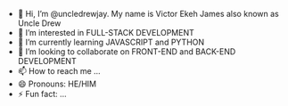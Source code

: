 - 👋 Hi, I’m @uncledrewjay. My name is Victor Ekeh James also known as Uncle Drew
- 👀 I’m interested in FULL-STACK DEVELOPMENT
- 🌱 I’m currently learning JAVASCRIPT and PYTHON
- 💞️ I’m looking to collaborate on FRONT-END and BACK-END DEVELOPMENT
- 📫 How to reach me ...
- 😄 Pronouns: HE/HIM
- ⚡ Fun fact: ...

<!---
uncledrewjay/uncledrewjay is a ✨ special ✨ repository because its `README.md` (this file) appears on your GitHub profile.
You can click the Preview link to take a look at your changes.
--->
